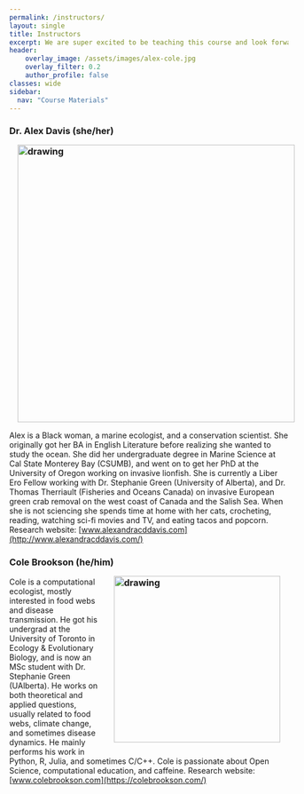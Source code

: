 ```yaml
---
permalink: /instructors/
layout: single
title: Instructors
excerpt: We are super excited to be teaching this course and look forward to making this course a great experience for the in-person students! We are also committed to making ALL our content available for free to anyone who would like to use it.
header:
    overlay_image: /assets/images/alex-cole.jpg
    overlay_filter: 0.2
    author_profile: false
classes: wide
sidebar:
  nav: "Course Materials"
---
```



### Dr. Alex Davis (she/her) <img align="left" src="https://colebrookson.github.io/marine-pop-ecol/assets/images/alex.jpg" style="padding: 15px" alt="drawing" width = "500"/>
Alex is a Black woman, a marine ecologist, and a conservation scientist. She originally got her BA in English Literature before realizing she wanted to study the ocean. She did her undergraduate degree in Marine Science at Cal State Monterey Bay (CSUMB), and went on to get her PhD at the University of Oregon working on invasive lionfish. She is currently a Liber Ero Fellow working with Dr. Stephanie Green (University of Alberta), and Dr. Thomas Therriault (Fisheries and Oceans Canada) on invasive European green crab removal on the west coast of Canada and the Salish Sea. ​When she is not sciencing she spends time at home with her cats, crocheting, reading, watching sci-fi movies and TV, and eating tacos and popcorn. Research website: [www.alexandracddavis.com](http://www.alexandracddavis.com/)

### Cole Brookson (he/him) <img align="right" src="https://colebrookson.github.io/marine-pop-ecol/assets/images/cole.png" style="padding: 15px" alt="drawing" width = "300"/>
Cole is a computational ecologist, mostly interested in food webs and disease transmission. He got his undergrad at the University of Toronto in Ecology & Evolutionary Biology, and is now an MSc student with Dr. Stephanie Green (UAlberta). He works on both theoretical and applied questions, usually related to food webs, climate change, and sometimes disease dynamics. He mainly performs his work in Python, R, Julia, and sometimes C/C++. Cole is passionate about Open Science, computational education, and caffeine. Research website: [www.colebrookson.com](https://colebrookson.com/)

